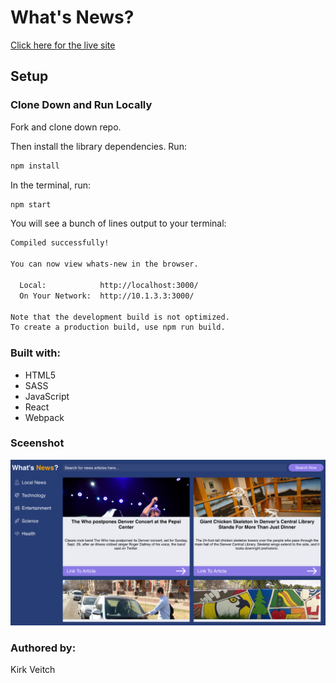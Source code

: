 # What's News?

[Click here for the live site](https://kveitch.github.io/Whats-News/)

## Setup

### Clone Down and Run Locally

Fork and clone down repo.

Then install the library dependencies. Run:

```bash
npm install
```

In the terminal, run:

```bash
npm start
```

You will see a bunch of lines output to your terminal: 

```bash
Compiled successfully!

You can now view whats-new in the browser.

  Local:            http://localhost:3000/
  On Your Network:  http://10.1.3.3:3000/

Note that the development build is not optimized.
To create a production build, use npm run build.
```

### Built with:

* HTML5
* SASS
* JavaScript
* React
* Webpack


### Sceenshot

![what's new screenshot](./screenshots/whats-new.png)

### Authored by:  
Kirk Veitch
